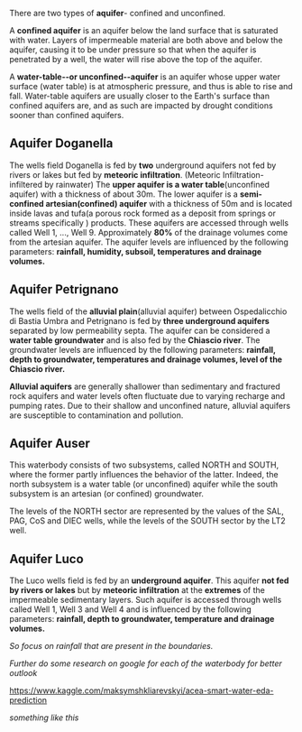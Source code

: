

There are two types of **aquifer**- confined and unconfined.

A **confined aquifer** is an aquifer below the land surface that is saturated with water. Layers of impermeable material are both above and below the aquifer, causing it to be under pressure so that when the aquifer is penetrated by a well, the water will rise above the top of the aquifer.

A **water-table--or unconfined--aquifer** is an aquifer whose upper water surface (water table) is at atmospheric pressure, and thus is able to rise and fall. Water-table aquifers are usually closer to the Earth's surface than confined aquifers are, and as such are impacted by drought conditions sooner than confined aquifers.

## Aquifer Doganella

The wells field Doganella is fed by **two** underground aquifers not fed by rivers or lakes but fed by **meteoric infiltration**.
(Meteoric Infiltration- infiltered by rainwater) The **upper aquifer is a water table**(unconfined aquifer) with a thickness of about 30m. The lower aquifer is a **semi-confined artesian(confined) aquifer** with a thickness of 50m and is located inside lavas and tufa(a porous rock formed as a deposit from springs or streams specifically ) products. These aquifers are accessed through wells called Well 1, ..., Well 9. Approximately **80%** of the drainage volumes come from the artesian aquifer. The aquifer levels are influenced by the following parameters: **rainfall, humidity, subsoil, temperatures and drainage volumes.**

## Aquifer Petrignano

The wells field of the **alluvial plain**(alluvial aquifer) between Ospedalicchio di Bastia Umbra and Petrignano is fed by **three underground aquifers** separated by low permeability septa. The aquifer can be considered a **water table groundwater** and is also fed by the **Chiascio river**. The groundwater levels are influenced by the following parameters: **rainfall, depth to groundwater, temperatures and drainage volumes, level of the Chiascio river.**



**Alluvial aquifers** are generally shallower than sedimentary and fractured rock aquifers and water levels often fluctuate due to varying recharge and pumping rates. Due to their shallow and unconfined nature, alluvial aquifers are susceptible to contamination and pollution. 



## Aquifer Auser

This waterbody consists of two subsystems, called NORTH and SOUTH, where the former partly influences the behavior of the latter. Indeed, the north subsystem is a water table (or unconfined) aquifer while the south subsystem is an artesian (or confined) groundwater.

The levels of the NORTH sector are represented by the values of the SAL, PAG, CoS and DIEC wells, while the levels of the SOUTH sector by the LT2 well.

## Aquifer Luco

The Luco wells field is fed by an **underground aquifer**. This aquifer **not fed by rivers or lakes** but by **meteoric infiltration** at the **extremes** of the impermeable sedimentary layers. Such aquifer is accessed through wells called Well 1, Well 3 and Well 4 and is influenced by the following parameters: **rainfall, depth to groundwater, temperature and drainage volumes.**

*So focus on rainfall that are present in the boundaries.*





*Further do some research on google for each of the waterbody for better outlook*

https://www.kaggle.com/maksymshkliarevskyi/acea-smart-water-eda-prediction

*something like this*